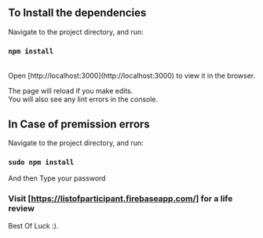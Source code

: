 
## To Install the dependencies 

Navigate to the project directory, and run:

### `npm install`

<br>
Open [http://localhost:3000](http://localhost:3000) to view it in the browser.

The page will reload if you make edits.<br>
You will also see any lint errors in the console.

## In Case of premission errors

Navigate to the project directory, and run:

### `sudo npm install`
And then Type your password<br>

### Visit [https://listofparticipant.firebaseapp.com/] for a life review

Best Of Luck :).<br>


